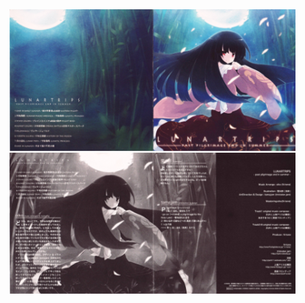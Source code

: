 <div align="center">
  <img height="" src="https://raw.githubusercontent.com/Pleniluner/N-tone_LUNAR_TRIPS/refs/heads/main/BK/Image0001.JPG"  />
</div>
<div align="center">
  <img height="" src="https://raw.githubusercontent.com/Pleniluner/N-tone_LUNAR_TRIPS/refs/heads/main/BK/Image0002.JPG"  />
</div>
